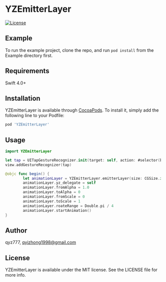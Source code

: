 # YZEmitterLayer

[![License](https://img.shields.io/github/license/mashape/apistatus.svg)](https://cocoapods.org/pods/YZEmitterLayer)

## Example

To run the example project, clone the repo, and run `pod install` from the Example directory first.

## Requirements

Swift 4.0+

## Installation

YZEmitterLayer is available through [CocoaPods](https://cocoapods.org). To install
it, simply add the following line to your Podfile:

```ruby
pod 'YZEmitterLayer'
```

## Usage

```swift
import YZEmitterLayer

let tap = UITapGestureRecognizer.init(target: self, action: #selector(begin))
view.addGestureRecognizer(tap)

@objc func begin() {
        let animationLayer = YZEmitterLayer.emitterLayer(size: CGSize.init(width: 32, height: 32), center: view.center, image: UIImage.init(named: "love")!)
        animationLayer.yz_delegate = self
        animationLayer.fromAlpha = 1.0
        animationLayer.toAlpha = 0
        animationLayer.fromScale = 0
        animationLayer.toScale = 1
        animationLayer.roateRange = Double.pi / 4
        animationLayer.startAnimation()
}

```

## Author

qyz777, qyizhong1998@gmail.com

## License

YZEmitterLayer is available under the MIT license. See the LICENSE file for more info.
